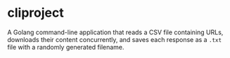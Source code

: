 # cliproject
A Golang command-line application that reads a CSV file containing URLs, downloads their content concurrently, and saves each response as a `.txt` file with a randomly generated filename.

